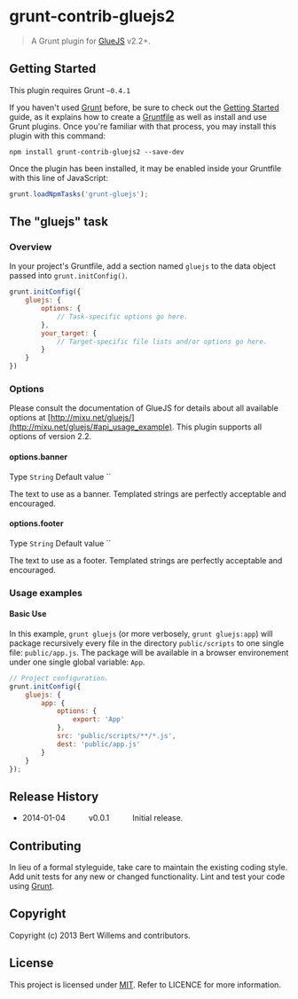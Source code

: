# grunt-contrib-gluejs2 

> A Grunt plugin for [GlueJS](http://mixu.net/gluejs/) v2.2+.

## Getting Started
This plugin requires Grunt `~0.4.1`

If you haven't used [Grunt](http://gruntjs.com/) before, be sure to check out the [Getting Started](http://gruntjs.com/getting-started) guide, as it explains how to create a [Gruntfile](http://gruntjs.com/sample-gruntfile) as well as install and use Grunt plugins. Once you're familiar with that process, you may install this plugin with this command:

```shell
npm install grunt-contrib-gluejs2 --save-dev
```

Once the plugin has been installed, it may be enabled inside your Gruntfile with this line of JavaScript:

```js
grunt.loadNpmTasks('grunt-gluejs');
```

## The "gluejs" task

### Overview
In your project's Gruntfile, add a section named `gluejs` to the data object passed into `grunt.initConfig()`.

```js
grunt.initConfig({
	gluejs: {
		options: {
			// Task-specific options go here.
		},
		your_target: {
			// Target-specific file lists and/or options go here.
		}
	}
})
```

### Options

Please consult the documentation of GlueJS for details about all available options at [http://mixu.net/gluejs/](http://mixu.net/gluejs/#api_usage_example). This plugin supports all options of version 2.2.

#### options.banner

Type `String` Default value ``

The text to use as a banner. Templated strings are perfectly acceptable and encouraged.

#### options.footer

Type `String` Default value ``

The text to use as a footer. Templated strings are perfectly acceptable and encouraged.

### Usage examples

#### Basic Use
In this example, `grunt gluejs` (or more verbosely, `grunt gluejs:app`) will package recursively every file in the directory `public/scripts` to one single file: `public/app.js`. The package will be available in a browser environement under one single global variable: `App`.

```javascript
// Project configuration.
grunt.initConfig({
	gluejs: {
		app: {
			options: {
				export: 'App'
			},
			src: 'public/scripts/**/*.js',
			dest: 'public/app.js'
		}
	}
});
```

## Release History

* 2014-01-04   v0.0.1   Initial release.

## Contributing
In lieu of a formal styleguide, take care to maintain the existing coding style. Add unit tests for any new or changed functionality. Lint and test your code using [Grunt](http://gruntjs.com/).

## Copyright

Copyright (c) 2013 Bert Willems and contributors.

## License

This project is licensed under [MIT](http://www.opensource.org/licenses/mit-license.php "Read more about the MIT license form"). Refer to LICENCE for more information.
